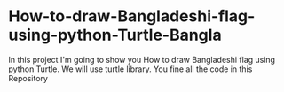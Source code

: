 # How-to-draw-Bangladeshi-flag-using-python-Turtle-Bangla
In this project I'm going to show you How to draw Bangladeshi flag using python Turtle. We will use turtle library. You fine all the code in this Repository 
